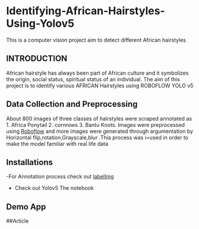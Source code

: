 # Identifying-African-Hairstyles-Using-Yolov5
This is a computer vision project aim to detect different African hairstyles 
## INTRODUCTION 
African hairstyle has always been part of  African culture and it symbolizes the origin, social status, spiritual status of an individual. The aim of this project is to identify various AFRICAN Hairstyles using ROBOFLOW YOLO v5 
## Data Collection and Preprocessing
About 800 images of three classes of hairstyles were scraped annotated as 1. Africa Ponytail  2. cornrows 3. Bantu Knots. Images were preprocessed using [Roboflow](https://blog.roboflow.com/getting-started-with-roboflow/)
and more images were generated through argumentation by Horizontal flip,rotation,Grayscale,blur .Thia process was i=used in order to make the model familiar with real life data
## Installations
-For Annotation process check out  [labelImg](https://github.com/tzutalin/labelImg)
- Check out Yolov5 
The notebook

## Demo App

##Article



